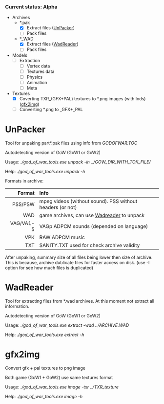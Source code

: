 ### Current status: Alpha

- Archives
  - *.pak
    - [x] Extract files ([UnPacker](#unpacker))
    - [ ] Pack files
  - *_WAD
    - [x] Extract files ([WadReader](#wadreader))
    - [ ] Pack files
- Models
  - [ ] Extraction
    - [ ] Vertex data
    - [ ] Textures data
    - [ ] Physics
    - [ ] Animation
    - [ ] Meta
- Textures 
  - [x] Coverting TXR_(GFX+PAL) textures to *.png images (with lods) ([gfx2img](#gfx2img))
  - [ ] Converting *.png to _GFX+_PAL

# UnPacker
Tool for unpaking part\*.pak files using info from *GODOFWAR.TOC*

Autodetecting version of GoW (GoW1 or GoW2)

Usage: *./god_of_war_tools.exe unpack -in ../GOW_DIR_WITH_TOK_FILE/*

Help: *./god_of_war_tools.exe unpack -h*

Formats in archive:

| Format | Info |
|-------:|:-----|
| PSS/PSW | mpeg videos (without sound). PSS without headers (or not)|
| WAD | game archives, can use [Wadreader](#Wadreader) to unpack |
| VAG/VA1-5 | VAGp ADPCM sounds (depended on language) |
| VPK | RAW ADPCM music |
| TXT | SANITY.TXT used for check archive validity |

After unpaking, summary size of all files being lower then size of archive. This is because, archive dublicate files for faster access on disk. (use -l option for see how much files is duplicated)

# WadReader
Tool for extracting files from *.wad archives. At this moment not extract all information.

Autodetecting version of GoW (GoW1 or GoW2)

Usage: *./god_of_war_tools.exe extract -wad ../ARCHIVE.WAD*

Help: *./god_of_war_tools.exe extract -h*

# gfx2img
Convert gfx + pal textures to png image

Both game (GoW1 + GoW2) use same textures format

Usage: *./god_of_war_tools.exe image -txr ../TXR_texture*

Help: *./god_of_war_tools.exe image -h*
